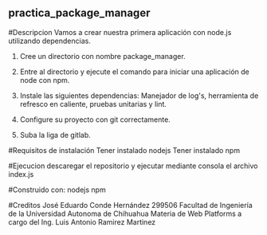 ## practica_package_manager
#Descripcion
Vamos a crear nuestra primera aplicación con node.js utilizando dependencias.
  
  1) Cree un directorio con nombre package_manager.
  
  2) Entre al directorio y ejecute el comando para iniciar una aplicación de node con npm.
  
  3) Instale las siguientes dependencias: Manejador de log's, herramienta de refresco en caliente, pruebas unitarias y lint.
  
  4) Configure su proyecto con git correctamente.
  
  5) Suba la liga de gitlab.
     
#Requisitos de instalación
  Tener instalado nodejs
  Tener instalado npm

#Ejecucion
  descaregar el repositorio y ejecutar mediante consola el archivo index.js
  
#Construido con:
  nodejs
  npm

#Creditos
  José Eduardo Conde Hernández 299506 Facultad de Ingeniería de la Universidad Autonoma de Chihuahua
  Materia de Web Platforms a cargo del Ing. Luis Antonio Ramirez Martinez
